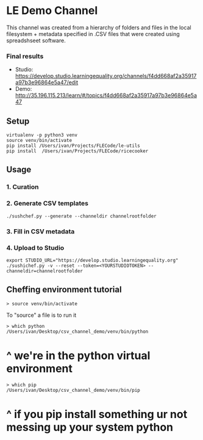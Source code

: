 LE Demo Channel
===============

This channel was created from a hierarchy of folders and files in the local filesystem + metadata specified in .CSV files that were created using spreadshseet software.

### Final results

  - Studio: https://develop.studio.learningequality.org/channels/f4dd668af2a35917a97b3e96864e5a47/edit
  - Demo: http://35.196.115.213/learn/#/topics/f4dd668af2a35917a97b3e96864e5a47


## Setup

    virtualenv -p python3 venv
    source venv/bin/activate
    pip install /Users/ivan/Projects/FLECode/le-utils
    pip install  /Users/ivan/Projects/FLECode/ricecooker


## Usage

### 1. Curation



### 2. Generate CSV templates

    ./sushchef.py --generate --channeldir channelrootfolder



### 3. Fill in CSV metadata 


  
### 4. Upload to Studio



    export STUDIO_URL="https://develop.studio.learningequality.org"
    ./sushichef.py -v --reset --token=<YOURSTUDIOTOKEN> --channeldir=channelrootfolder





Cheffing environment tutorial
-----------------------------

    > source venv/bin/activate

To "source" a file is to run it

    > which python
    /Users/ivan/Desktop/csv_channel_demo/venv/bin/python

# ^ we're in the python virtual environment

    > which pip
    /Users/ivan/Desktop/csv_channel_demo/venv/bin/pip

# ^ if you pip install something ur not messing up your system python
